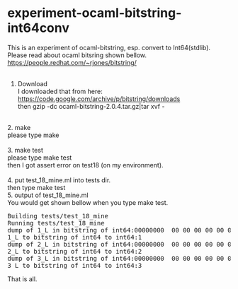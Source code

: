 # experiment-ocaml-bitstring-int64conv<BR>
This is an experiment of ocaml-bitstring, esp. convert to Int64(stdlib).<BR>
Please read about ocaml bitsring shown bellow.<BR>
https://people.redhat.com/~rjones/bitstring/<BR>
<BR>
1. Download<BR>
I downloaded that from here: https://code.google.com/archive/p/bitstring/downloads<BR>
then gzip -dc ocaml-bitstring-2.0.4.tar.gz|tar xvf -<BR>
<BR>
2. make<BR>
please type make<BR>
<BR>
3. make test<BR>
please type make test<BR>
then I got assert error on test18 (on my environment).<BR>
<BR>
4. put test_18_mine.ml into tests dir.<BR>
then type make test<BR>
5. output of test_18_mine.ml<BR>
You would get shown bellow when you type make test.<BR>
<pre>
Building tests/test_18_mine
Running tests/test_18_mine
dump of 1_L in bitstring of int64:00000000  00 00 00 00 00 00 00 01                           |........        |
1_L to bitstring of int64 to int64:1
dump of 2_L in bitstring of int64:00000000  00 00 00 00 00 00 00 02                           |........        |
2_L to bitstring of int64 to int64:2
dump of 3_L in bitstring of int64:00000000  00 00 00 00 00 00 00 03                           |........        |
3_L to bitstring of int64 to int64:3
</pre>
That is all.<BR>
